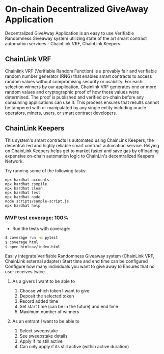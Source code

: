# On-chain Decentralized GiveAway Application

Decentralized GiveAway Application is an easy to use Verifiable Randomness Giveaway system utilizing state of the art smart contract automation services - ChainLink VRF, ChainLink Keepers.

## ChainLink VRF

Chainlink VRF (Verifiable Random Function) is a provably fair and verifiable random number generator (RNG) that enables smart contracts to access random values without compromising security or usability.
For each selection winners by our application, Chainlink VRF generates one or more random values and cryptographic proof of how those values were determined. The proof is published and verified on-chain before any consuming applications can use it. This process ensures that results cannot be tampered with or manipulated by any single entity including oracle operators, miners, users, or smart contract developers.

## ChainLink Keepers

This system's smart contracts is automated using ChainLink Keepers, the decentralized and highly reliable smart contract automation service. Relying on ChainLink Keepers helps get to market faster and save gas by offloading expensive on-chain automation logic to ChainLin's decentralized Keepers Network.

Try running some of the following tasks:

```shell
npx hardhat accounts
npx hardhat compile
npx hardhat clean
npx hardhat test
npx hardhat node
node scripts/sample-script.js
npx hardhat help
```

### MVP test coverage: 100%

- Run the tests with coverage:

```sh
$ coverage run -m pytest
$ coverage html
$ open htmlcov/index.html
```

Easily Integrate Verifiable Randomness Giveaway system (ChainLink VRF, ChainLink external adapter)
Start time and end time can be configured
Configure how many individuals you want to give away to
Ensures that no user receives twice

1. As a givers I want to be able to

   1. Choose which token I want to give
   2. Deposit the selected token
   3. Record added time
   4. Set start time (can be in the future) and end time
   5. Maximum number of winners

2. As an entrant I want to be able to
   1. Select sweepstake
   2. See sweepstake details
   3. Apply if its still active
   4. Can only apply if its still active (within active duration)
